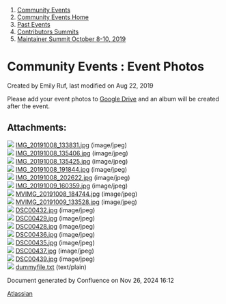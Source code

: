 1. [Community Events](index.html)
2. [Community Events Home](Community-Events-Home_21790731.html)
3. [Past Events](Past-Events_21791107.html)
4. [Contributors Summits](Contributors-Summits_21790775.html)
5. [Maintainer Summit October 8-10, 2019](Maintainer-Summit-October-8-10%2C-2019_21790793.html)

# Community Events : Event Photos

Created by Emily Ruf, last modified on Aug 22, 2019

Please add your event photos to [Google Drive](https://drive.google.com/open?id=10Nlb9V3MMBqNxkC9q7znjxbbYz_PFSaF) and an album will be created after the event.

## Attachments:

![](images/icons/bullet_blue.gif) [IMG\_20191008\_133831.jpg](attachments/21791296/21791344.jpg) (image/jpeg)  
![](images/icons/bullet_blue.gif) [IMG\_20191008\_135406.jpg](attachments/21791296/21791345.jpg) (image/jpeg)  
![](images/icons/bullet_blue.gif) [IMG\_20191008\_135425.jpg](attachments/21791296/21791346.jpg) (image/jpeg)  
![](images/icons/bullet_blue.gif) [IMG\_20191008\_191844.jpg](attachments/21791296/21791347.jpg) (image/jpeg)  
![](images/icons/bullet_blue.gif) [IMG\_20191008\_202622.jpg](attachments/21791296/21791348.jpg) (image/jpeg)  
![](images/icons/bullet_blue.gif) [IMG\_20191009\_160359.jpg](attachments/21791296/21791349.jpg) (image/jpeg)  
![](images/icons/bullet_blue.gif) [MVIMG\_20191008\_184744.jpg](attachments/21791296/21791350.jpg) (image/jpeg)  
![](images/icons/bullet_blue.gif) [MVIMG\_20191009\_133528.jpg](attachments/21791296/21791351.jpg) (image/jpeg)  
![](images/icons/bullet_blue.gif) [DSC00432.jpg](attachments/21791296/21791353.jpg) (image/jpeg)  
![](images/icons/bullet_blue.gif) [DSC00429.jpg](attachments/21791296/21791354.jpg) (image/jpeg)  
![](images/icons/bullet_blue.gif) [DSC00428.jpg](attachments/21791296/21791355.jpg) (image/jpeg)  
![](images/icons/bullet_blue.gif) [DSC00436.jpg](attachments/21791296/21791356.jpg) (image/jpeg)  
![](images/icons/bullet_blue.gif) [DSC00435.jpg](attachments/21791296/21791357.jpg) (image/jpeg)  
![](images/icons/bullet_blue.gif) [DSC00437.jpg](attachments/21791296/21791358.jpg) (image/jpeg)  
![](images/icons/bullet_blue.gif) [DSC00439.jpg](attachments/21791296/21791359.jpg) (image/jpeg)  
![](images/icons/bullet_blue.gif) [dummyfile.txt](attachments/21791296/21791352.txt) (text/plain)

Document generated by Confluence on Nov 26, 2024 16:12

[Atlassian](http://www.atlassian.com/)
